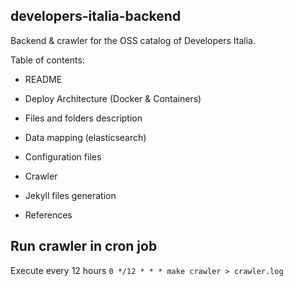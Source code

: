 ## developers-italia-backend

Backend & crawler for the OSS catalog of Developers Italia.

Table of contents:

- README
- Deploy Architecture (Docker & Containers)
- Files and folders description
- Data mapping (elasticsearch)
- Configuration files
- Crawler
- Jekyll files generation

- References

## Run crawler in cron job

Execute every 12 hours `0 */12 * * * make crawler > crawler.log`
